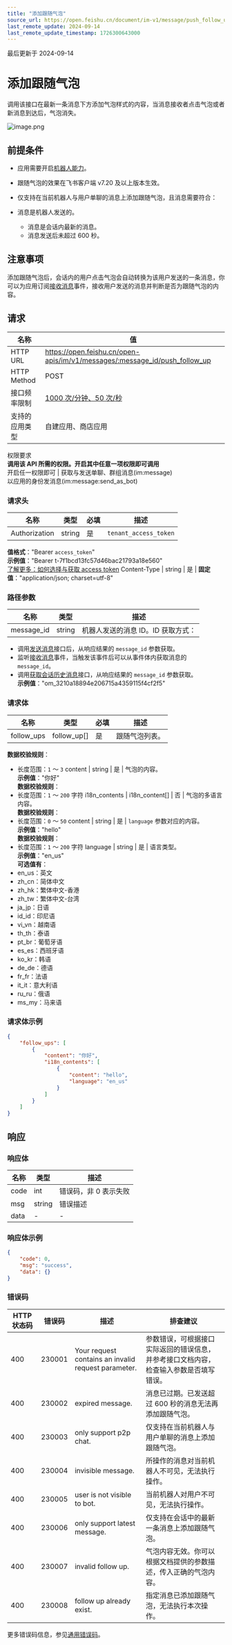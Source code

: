 ```yaml
---
title: "添加跟随气泡"
source_url: https://open.feishu.cn/document/im-v1/message/push_follow_up
last_remote_update: 2024-09-14
last_remote_update_timestamp: 1726300643000
---
```

最后更新于 2024-09-14

# 添加跟随气泡

调用该接口在最新一条消息下方添加气泡样式的内容，当消息接收者点击气泡或者新消息到达后，气泡消失。

![image.png](https://sf3-cn.feishucdn.com/obj/open-platform-opendoc/05f992f251e9949661370b6c73aa6eda_DseiZlt09t.png?height=278&maxWidth=450&width=1383)

## 前提条件

- 应用需要开启[机器人能力](https://open.feishu.cn/document/uAjLw4CM/ugTN1YjL4UTN24CO1UjN/trouble-shooting/how-to-enable-bot-ability)。
- 跟随气泡的效果在飞书客户端 v7.20 及以上版本生效。
- 仅支持在当前机器人与用户单聊的消息上添加跟随气泡，且消息需要符合：

- 消息是机器人发送的。
    - 消息是会话内最新的消息。
    - 消息发送后未超过 600 秒。

## 注意事项

添加跟随气泡后，会话内的用户点击气泡会自动转换为该用户发送的一条消息，你可以为应用订阅[接收消息](https://open.feishu.cn/document/uAjLw4CM/ukTMukTMukTM/reference/im-v1/message/events/receive)事件，接收用户发送的消息并判断是否为跟随气泡的内容。

## 请求
名称 | 值
---|---
HTTP URL | https://open.feishu.cn/open-apis/im/v1/messages/:message_id/push_follow_up
HTTP Method | POST
接口频率限制 | [1000 次/分钟、50 次/秒](https://open.feishu.cn/document/ukTMukTMukTM/uUzN04SN3QjL1cDN)
支持的应用类型 | 自建应用、商店应用
权限要求  
            **调用该 API 所需的权限。开启其中任意一项权限即可调用**  
            开启任一权限即可 | 获取与发送单聊、群组消息(im:message)  
            以应用的身份发消息(im:message:send_as_bot)

### 请求头

名称 | 类型 | 必填 | 描述
--- | --- | --- | ---
Authorization | string | 是 | `tenant_access_token`  
**值格式**："Bearer `access_token`"  
**示例值**："Bearer t-7f1bcd13fc57d46bac21793a18e560"  
[了解更多：如何选择与获取 access token](https://open.feishu.cn/document/uAjLw4CM/ugTN1YjL4UTN24CO1UjN/trouble-shooting/how-to-choose-which-type-of-token-to-use)
Content-Type | string | 是 | **固定值**："application/json; charset=utf-8"

### 路径参数

名称 | 类型 | 描述
--- | --- | ---
message_id | string | 机器人发送的消息 ID。ID 获取方式：  
- 调用[发送消息](https://open.feishu.cn/document/uAjLw4CM/ukTMukTMukTM/reference/im-v1/message/create)接口后，从响应结果的 `message_id` 参数获取。  
- 监听[接收消息](https://open.feishu.cn/document/uAjLw4CM/ukTMukTMukTM/reference/im-v1/message/events/receive)事件，当触发该事件后可以从事件体内获取消息的 `message_id`。  
- 调用[获取会话历史消息](https://open.feishu.cn/document/uAjLw4CM/ukTMukTMukTM/reference/im-v1/message/list)接口，从响应结果的 `message_id` 参数获取。  
**示例值**："om_3210a18894e206715a4359115f4cf2f5"

### 请求体

名称 | 类型 | 必填 | 描述
--- | --- | --- | ---
follow_ups | follow_up\[\] | 是 | 跟随气泡列表。  
**数据校验规则**：  
- 长度范围：`1` ～ `3`
content | string | 是 | 气泡的内容。  
**示例值**："你好"  
**数据校验规则**：  
- 长度范围：`1` ～ `200` 字符
i18n_contents | i18n_content\[\] | 否 | 气泡的多语言内容。  
**数据校验规则**：  
- 长度范围：`0` ～ `50`
content | string | 是 | `language` 参数对应的内容。  
**示例值**："hello"  
**数据校验规则**：  
- 长度范围：`1` ～ `200` 字符
language | string | 是 | 语言类型。  
**示例值**："en_us"  
**可选值有**：  
- en_us：英文  
- zh_cn：简体中文  
- zh_hk：繁体中文-香港  
- zh_tw：繁体中文-台湾  
- ja_jp：日语  
- id_id：印尼语  
- vi_vn：越南语  
- th_th：泰语  
- pt_br：葡萄牙语  
- es_es：西班牙语  
- ko_kr：韩语  
- de_de：德语  
- fr_fr：法语  
- it_it：意大利语  
- ru_ru：俄语  
- ms_my：马来语

### 请求体示例
```json
{
    "follow_ups": [
        {
            "content": "你好",
            "i18n_contents": [
                {
                    "content": "hello",
                    "language": "en_us"
                }
            ]
        }
    ]
}
```

## 响应

### 响应体

名称 | 类型 | 描述
--- | --- | ---
code | int | 错误码，非 0 表示失败
msg | string | 错误描述
data | \- | \-

### 响应体示例
```json
{
    "code": 0,
    "msg": "success",
    "data": {}
}
```

### 错误码

HTTP状态码 | 错误码 | 描述 | 排查建议
--- | --- | --- | ---
400 | 230001 | Your request contains an invalid request parameter. | 参数错误，可根据接口实际返回的错误信息，并参考接口文档内容，检查输入参数是否填写错误。
400 | 230002 | expired message. | 消息已过期。已发送超过 600 秒的消息无法再添加跟随气泡。
400 | 230003 | only support p2p chat. | 仅支持在当前机器人与用户单聊的消息上添加跟随气泡。
400 | 230004 | invisible message. | 所操作的消息对当前机器人不可见，无法执行操作。
400 | 230005 | user is not visible to bot. | 当前机器人对用户不可见，无法执行操作。
400 | 230006 | only support latest message. | 仅支持在会话中的最新一条消息上添加跟随气泡。
400 | 230007 | invalid follow up. | 气泡内容无效。你可以根据文档提供的参数描述，传入正确的气泡内容。
400 | 230008 | follow up already exist. | 指定消息已添加跟随气泡，无法执行本次操作。

更多错误码信息，参见[通用错误码](https://open.feishu.cn/document/ukTMukTMukTM/ugjM14COyUjL4ITN)。
